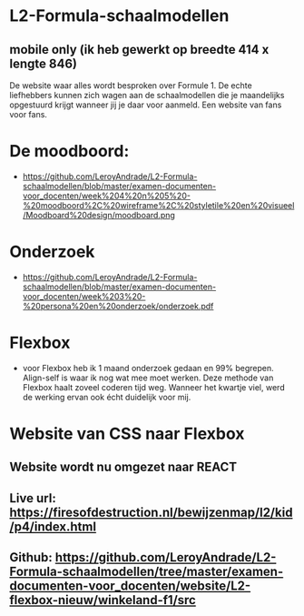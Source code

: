 # L2-Formula-schaalmodellen
## mobile only (ik heb gewerkt op breedte 414 x lengte 846)
De website waar alles wordt besproken over Formule 1. De echte liefhebbers kunnen zich wagen aan de schaalmodellen die je maandelijks opgestuurd krijgt wanneer jij je daar voor aanmeld. Een website van fans voor fans.

# De moodboord:  
* https://github.com/LeroyAndrade/L2-Formula-schaalmodellen/blob/master/examen-documenten-voor_docenten/week%204%20n%205%20-%20moodboord%2C%20wireframe%2C%20styletile%20en%20visueel/Moodboard%20design/moodboard.png

# Onderzoek
* https://github.com/LeroyAndrade/L2-Formula-schaalmodellen/blob/master/examen-documenten-voor_docenten/week%203%20-%20persona%20en%20onderzoek/onderzoek.pdf

# Flexbox
* voor Flexbox heb ik 1 maand onderzoek gedaan en 99% begrepen. Align-self is waar ik nog wat mee moet werken. Deze methode van Flexbox haalt zoveel coderen tijd weg. Wanneer het kwartje viel, werd de werking ervan ook écht duidelijk voor mij.

# Website van CSS naar Flexbox
## Website wordt nu omgezet naar REACT
## Live url: https://firesofdestruction.nl/bewijzenmap/l2/kid/p4/index.html
## Github: https://github.com/LeroyAndrade/L2-Formula-schaalmodellen/tree/master/examen-documenten-voor_docenten/website/L2-flexbox-nieuw/winkeland-f1/src
